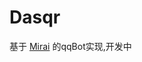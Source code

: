# Dasqr
基于 
[Mirai](https://gitter.im/mamoe/mirai?utm_source=badge&utm_medium=badge&utm_campaign=pr-badge)
的qqBot实现,开发中